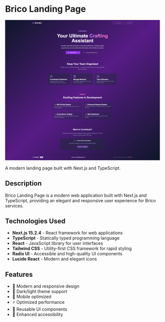 # Brico Landing Page

![Bricobot](bricobot.png)

A modern landing page built with Next.js and TypeScript.

## Description

Brico Landing Page is a modern web application built with Next.js and TypeScript, providing an elegant and responsive user experience for Brico services.

## Technologies Used

- **Next.js 15.2.4** - React framework for web applications
- **TypeScript** - Statically typed programming language
- **React** - JavaScript library for user interfaces
- **Tailwind CSS** - Utility-first CSS framework for rapid styling
- **Radix UI** - Accessible and high-quality UI components
- **Lucide React** - Modern and elegant icons

## Features

- 🎨 Modern and responsive design
- 🌙 Dark/light theme support
- 📱 Mobile optimized
- ⚡ Optimized performance
- 🔧 Reusable UI components
- 🎯 Enhanced accessibility